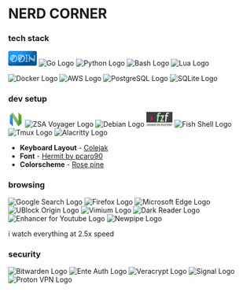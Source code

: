 # NERD CORNER

### tech stack

<img src="https://github.com/odin-lang/Odin/blob/master/misc/logo-slim.png" height="30" alt="Odin Logo"> <img src="https://upload.wikimedia.org/wikipedia/commons/thumb/0/05/Go_Logo_Blue.svg/330px-Go_Logo_Blue.svg.png" height="30" alt="Go Logo"> <img src="https://upload.wikimedia.org/wikipedia/commons/thumb/c/c3/Python-logo-notext.svg/115px-Python-logo-notext.svg.png" height="30" alt="Python Logo"> <img src="https://upload.wikimedia.org/wikipedia/commons/thumb/4/4b/Bash_Logo_Colored.svg/512px-Bash_Logo_Colored.svg.png" height="30" alt="Bash Logo"> <img src="https://upload.wikimedia.org/wikipedia/commons/thumb/c/cf/Lua-Logo.svg/250px-Lua-Logo.svg.png" height="30" alt="Lua Logo">

<img src="https://upload.wikimedia.org/wikipedia/commons/7/70/Docker_logo.png" height="30" alt="Docker Logo"> <img src="https://upload.wikimedia.org/wikipedia/commons/thumb/9/93/Amazon_Web_Services_Logo.svg/512px-Amazon_Web_Services_Logo.svg.png" height="30" alt="AWS Logo"> <img src="https://upload.wikimedia.org/wikipedia/commons/thumb/2/29/Postgresql_elephant.svg/540px-Postgresql_elephant.svg.png" height="30" alt="PostgreSQL Logo"> <img src="https://upload.wikimedia.org/wikipedia/commons/thumb/3/38/SQLite370.svg/382px-SQLite370.svg.png" height="30" alt="SQLite Logo"> 

### dev setup

<img src="https://raw.githubusercontent.com/github/explore/26674e638508ac4a4e113ee32d6755ebfa000569/topics/neovim/neovim.png" height="30" alt="Neovim Logo"> <img src="https://www.zsa.io/cdn-cgi/image/width=180,quality=80,format=auto/@voyager/images/navbar/voyager-logo.webp" height="30" alt="ZSA Voyager Logo"> <img src="https://upload.wikimedia.org/wikipedia/commons/thumb/6/66/Openlogo-debianV2.svg/230px-Openlogo-debianV2.svg.png" height="30" alt="Debian Logo"> <img src="https://raw.githubusercontent.com/junegunn/i/master/fzf.png" alt="FZF Logo" height="30"> <img src="https://user-images.githubusercontent.com/25829/59462189-2cd06380-8df1-11e9-9ec8-d091584230d5.png" alt="Fish Shell Logo" height="30"> <img src="https://upload.wikimedia.org/wikipedia/commons/thumb/e/e4/Tmux_logo.svg/608px-Tmux_logo.svg.png" height="30" alt="Tmux Logo"> <img src="https://upload.wikimedia.org/wikipedia/commons/thumb/9/90/Alacritty_logo.svg/270px-Alacritty_logo.svg.png" height="30" alt="Alacritty Logo"> 


- **Keyboard Layout** - [Colejak](https://github.com/james-orcales/colejak)
- **Font** - [Hermit by pcaro90](https://github.com/pcaro90/hermit)
- **Colorscheme** - [Rose pine](https://rosepinetheme.com/)

### browsing
<img src="https://upload.wikimedia.org/wikipedia/commons/thumb/c/c1/Google_%22G%22_logo.svg/240px-Google_%22G%22_logo.svg.png" alt="Google Search Logo" height="30"> <img src="https://upload.wikimedia.org/wikipedia/commons/thumb/a/a0/Firefox_logo%2C_2019.svg/250px-Firefox_logo%2C_2019.svg.png" alt="Firefox Logo" height="30"> <img src="https://upload.wikimedia.org/wikipedia/commons/thumb/7/7e/Microsoft_Edge_logo_%282019%29.png/250px-Microsoft_Edge_logo_%282019%29.png" alt="Microsoft Edge Logo" height="30"> <img src="https://upload.wikimedia.org/wikipedia/commons/thumb/0/05/UBlock_Origin.svg/128px-UBlock_Origin.svg.png" alt="UBlock Origin Logo" height="30"> <img src="https://store-images.s-microsoft.com/image/apps.53017.e2ccacad-d3e5-4c67-a4b3-023f0df06908.9474b4bf-a799-4bb4-967a-2ec6cbfbb287.44e0e326-e25f-4014-88b6-00766214199e" alt="Vimium Logo" height="30"> <img src="https://avatars.githubusercontent.com/u/38494721?v=4" alt="Dark Reader Logo" height="30"> <img src="https://lh3.googleusercontent.com/6PBcKpsoS15e2SUqMi6_KGBHsnvUdaRrRYXkHM3zkn5Zzj8TAEJp1_RtykaCfn1DCmyH9PJOKHrMbmtAOnQqtAU8aLs=s120" alt="Enhancer for Youtube Logo" height="30"> <img src="https://upload.wikimedia.org/wikipedia/commons/thumb/2/22/NewPipelogo.svg/205px-NewPipelogo.svg.png" alt="Newpipe Logo" height="30"> 

i watch everything at 2.5x speed

### security
<img src="https://play-lh.googleusercontent.com/-jz18EgBYlmeHlnsq_iltq6uLnYFtXAVR_gi_d0qEj0pANQ1MtrJIstJoCQtImlWKwc=s96" alt="Bitwarden Logo" height="30"> <img src="https://play-lh.googleusercontent.com/jl_cSsom5TPkeF2bvupXW1Tgq-Vj9v8GzSixzVNzT4BG1CraSndlP_VANi5E5Ns2fw=s96" alt="Ente Auth Logo" height="30"> <img src="https://avatars.githubusercontent.com/u/7925881?s=200&v=4" alt="Veracrypt Logo" height="30"> <img src="https://upload.wikimedia.org/wikipedia/commons/thumb/8/8d/Signal-Logo.svg/250px-Signal-Logo.svg.png" alt="Signal Logo" height="30"> <img src="https://play-lh.googleusercontent.com/hferjPeJ9_aWi_r5t8L0qOAwU4ZWAyduYmRkYodJOylRKwOxPI_117GzVSkAnhaNOw=w480-h960" alt="Proton VPN Logo" height="30">

<!--
<img src="" alt=" Logo" height="30">


